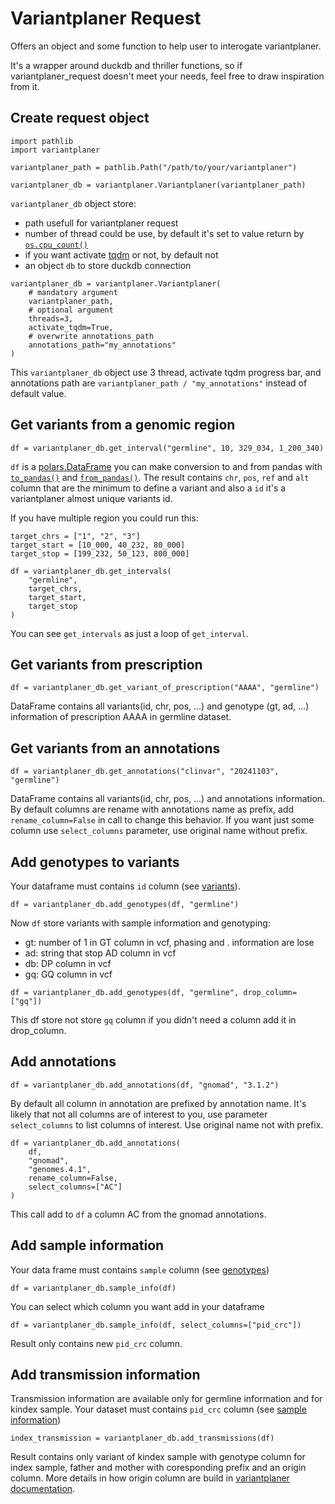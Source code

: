 # Variantplaner Request

Offers an object and some function to help user to interogate variantplaner.

It's a wrapper around duckdb and thriller functions, so if variantplaner_request doesn't meet your needs, feel free to draw inspiration from it.

## Create request object

```
import pathlib
import variantplaner

variantplaner_path = pathlib.Path("/path/to/your/variantplaner")

variantplaner_db = variantplaner.Variantplaner(variantplaner_path)
```

`variantplaner_db` object store:
- path usefull for variantplaner request
- number of thread could be use, by default it's set to value return by [`os.cpu_count()`](https://docs.python.org/3/library/os.html#os.cpu_count)
- if you want activate [tqdm](https://tqdm.github.io/) or not, by default not
- an object `db` to store duckdb connection

```
variantplaner_db = variantplaner.Variantplaner(
    # mandatory argument
    variantplaner_path,
	# optional argument
	threads=3,
	activate_tqdm=True,
	# overwrite annotations_path
	annotations_path="my_annotations"
)
```

This `variantplaner_db` object use 3 thread, activate tqdm progress bar, and annotations path are `variantplaner_path / "my_annotations"` instead of default value.

## Get variants from a genomic region

```
df = variantplaner_db.get_interval("germline", 10, 329_034, 1_200_340)
```

`df` is a [polars.DataFrame](https://docs.pola.rs/api/python/stable/reference/dataframe/index.html) you can make conversion to and from pandas with [`to_pandas()`](https://docs.pola.rs/api/python/stable/reference/dataframe/api/polars.DataFrame.to_pandas.html#polars.DataFrame.to_pandas) and [`from_pandas()`](https://docs.pola.rs/api/python/stable/reference/api/polars.from_pandas.html). The result contains `chr`, `pos`, `ref` and `alt` column that are the minimum to define a variant and also a `id` it's a variantplaner almost unique variants id.

If you have multiple region you could run this:
```
target_chrs = ["1", "2", "3"]
target_start = [10_000, 40_232, 80_000]
target_stop = [199_232, 50_123, 800_000]

df = variantplaner_db.get_intervals(
    "germline",
	target_chrs,
	target_start,
	target_stop
)
```

You can see `get_intervals` as just a loop of `get_interval`.

## Get variants from prescription

```
df = variantplaner_db.get_variant_of_prescription("AAAA", "germline")
```

DataFrame contains all variants(id, chr, pos, …) and genotype (gt, ad, …) information of prescription AAAA in germline dataset.

## Get variants from an annotations

```
df = variantplaner_db.get_annotations("clinvar", "20241103", "germline")
```

DataFrame contains all variants(id, chr, pos, …) and annotations information. By default columns are rename with annotations name as prefix, add `rename_column=False` in call to change this behavior. If you want just some column use `select_columns` parameter, use original name without prefix.

## Add genotypes to variants

Your dataframe must contains `id` column (see [variants](#get-variants-from-a-genomic-region)).

```
df = variantplaner_db.add_genotypes(df, "germline")
```

Now `df` store variants with sample information and genotyping:
- gt: number of 1 in GT column in vcf, phasing and . information are lose
- ad: string that stop AD column in vcf
- db: DP column in vcf
- gq: GQ column in vcf

```
df = variantplaner_db.add_genotypes(df, "germline", drop_column=["gq"])
```

This df store not store `gq` column if you didn't need a column add it in drop_column.

## Add annotations

```
df = variantplaner_db.add_annotations(df, "gnomad", "3.1.2")
```

By default all column in annotation are prefixed by annotation name. It's likely that not all columns are of interest to you, use parameter `select_columns` to list columns of interest. Use original name not with prefix.

```
df = variantplaner_db.add_annotations(
    df,
	"gnomad",
	"genomes.4.1",
	rename_column=False,
	select_columns=["AC"]
)
```

This call add to `df` a column AC from the gnomad annotations.

## Add sample information

Your data frame must contains `sample` column (see [genotypes](#add-genotypes-to-variants))

```
df = variantplaner_db.sample_info(df)
```

You can select which column you want add in your dataframe

```
df = variantplaner_db.sample_info(df, select_columns=["pid_crc"])
```

Result only contains new `pid_crc` column.

## Add transmission information

Transmission information are available only for germline information and for kindex sample. Your dataset must contains `pid_crc` column (see [sample information](#add-sample-information))

```
index_transmission = variantplaner_db.add_transmissions(df)
```

Result contains only variant of kindex sample with genotype column for index sample, father and mother with coresponding prefix and an origin column. More details in how origin column are build in [variantplaner documentation](https://natir.github.io/variantplaner/usage/#compute-transmission-mode).
